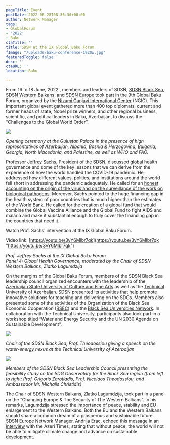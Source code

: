 ```yaml
---
pageTitle: Event
postDate: 2022-06-28T08:36:30+00:00
author: Network Manager
tags:
- GlobalForum
- '2022'
- Baku
ctaTitle: ''
title: SDSN at the IX Global Baku Forum
fImage: "/uploads/baku-conference-1920w.jpg"
featuredToggle: false
desc: ''
ctaURL: ''
location: Baku

---
```

From 16 to 18 June, 2022 , members and leaders of SDSN, [SDSN Black Sea](http://sdsn-blacksea.auth.gr/), [SDSN Western Balkans](https://www.unsdsn.org/western-balkans), and [SDSN Europe](https://sdsn.eu/) took part in the 9th Global Baku Forum, organized by the [Nizami Ganjavi International Center](http://nizamiganjavi-ic.org/aboutus) (NGIC). This important global event gathered more than 400 top diplomats, current and former heads of state, Nobel prize winners, and other regional business, scientific, and political leaders in Baku, Azerbaijan, to discuss the “Challenges to the Global World Order”.

![](https://lirp.cdn-website.com/6f2c9f57/dms3rep/multi/opt/Baku+conference-1920w.jpg)

_Opening ceremony at the Gulustan Palace in the presence of high representatives of Azerbaijan, Albania, Bosnia & Herzegovina, Bulgaria, Georgia, North Macedonia, and Palestine, as well as WHO and FAO._

Professor [Jeffrey Sachs](mailto:jeff.sachs@unsdsn.org), President of the SDSN, discussed global health governance and some of the key lessons that we can derive from the experience of how the world handled the COVID-19 pandemic. He addressed how different values, politics, and institutions around the world fell short in addressing the pandemic adequately. He called for an [honest accounting on the origin of the virus and on the surveillance of the work on biological pathogens](https://www.pnas.org/doi/full/10.1073/pnas.2202769119). Moreover, Sachs pointed to the huge financing gap in the health system of poor countries that is much higher than the estimates of the World Bank. He called for the creation of a global fund that would combine the Global Vaccine Alliance and the Global Fund to fight AIDS and malaria and make it substantial enough to truly cover the financing gap in the countries that need it.

Watch Prof. Sachs’ intervention at the IX Global Baku Forum.

Video link: [https://youtu.be/3vY6Mlbr7qk](https://youtu.be/3vY6Mlbr7qk "https://youtu.be/3vY6Mlbr7qk")

_Prof. Jeffrey Sachs at the IX Global Baku Forum  
Panel 4: Global Health Governance, moderated by the Chair of SDSN Western Balkans, Zlatko Lagumdzija_

On the margins of the Global Baku Forum, members of the SDSN Black Sea leadership council organized encounters with the leadership of the [Azerbaijan State University of Culture and Fine Arts](https://www.admiu.edu.az/en.php) as well as the [Technical University of Azerbaijan](http://www.aztu.edu.az/azp/). SDSN presented its activities that help promote innovative solutions for teaching and delivering on the SDGs. Members also presented some of the activities of the Organization of the Black Sea Economic Cooperation ([BSEC](http://www.bsec-organization.org/)) and the [Black Sea Universities Network](https://bsun.org/). In collaboration with the Technical University, participants also took part in a workshop titled “Water and Energy Security and the UN 2030 Agenda on Sustainable Development”.

![](https://lirp.cdn-website.com/6f2c9f57/dms3rep/multi/opt/Baku+conference+2-1920w.jpg)

_Chair of the SDSN Black Sea, Prof. Theodossiou giving a speech on the water-energy nexus at the Technical University of Azerbaijan_

![](https://lirp.cdn-website.com/6f2c9f57/dms3rep/multi/opt/Baku+conference+3-1920w.jpg)

_Members of the SDSN Black Sea Leadership Council presenting the feasibility study on the SDG Observatory for the Black Sea region (from left to right: Prof. Grigoris Zarotiadis, Prof. Nicolaos Theodossiou, and Ambassador Mr. Michalis Christidis)_

The Chair of SDSN Western Balkans, Zlatko Lagumdzija, took part in a panel on the “Changing Europe & The Security of The Western Balkans”. In his remarks, Lagumdzija stressed the importance of peace, stability and EU enlargement to the Western Balkans. Both the EU and the Western Balkans should share a common dream of a prosperous and sustainable future. SDSN Europe Network Manager, Andrija Erac, echoed this message in an [interview](https://azeritimes.com/2022/06/16/andrija-erac-global-baku-forum-helps-to-find-common-solutions/) with the Azeri Times, stating that without peace, the world will not be able to mitigate climate change and advance on sustainable development.